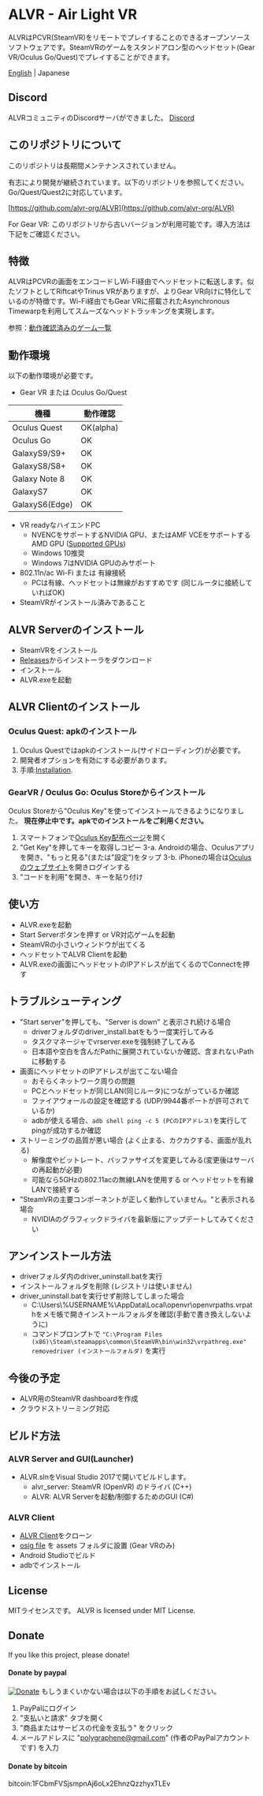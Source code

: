 # ALVR - Air Light VR

ALVRはPCVR(SteamVR)をリモートでプレイすることのできるオープンソースソフトウェアです。SteamVRのゲームをスタンドアロン型のヘッドセット(Gear VR/Oculus Go/Quest)でプレイすることができます。

[English](https://github.com/polygraphene/ALVR/) | Japanese

## Discord

ALVRコミュニティのDiscordサーバができました。
[Discord](https://discord.gg/KbKk3UM)

## このリポジトリについて

このリポジトリは長期間メンテナンスされていません。

有志により開発が継続されています。以下のリポジトリを参照してください。Go/Quest/Quest2に対応しています。

[https://github.com/alvr-org/ALVR](https://github.com/alvr-org/ALVR)

For Gear VR: このリポジトリから古いバージョンが利用可能です。導入方法は下記をご確認ください。

## 特徴
ALVRはPCVRの画面をエンコードしWi-Fi経由でヘッドセットに転送します。似たソフトとしてRiftcatやTrinus VRがありますが、よりGear VR向けに特化しているのが特徴です。Wi-Fi経由でもGear VRに搭載されたAsynchronous Timewarpを利用してスムーズなヘッドトラッキングを実現します。

参照：[動作確認済みのゲーム一覧](https://github.com/polygraphene/ALVR/wiki/List-of-tested-VR-games-and-experiences)

## 動作環境
以下の動作環境が必要です。
- Gear VR または Oculus Go/Quest

|機種|動作確認|
|---|---|
|Oculus Quest|OK(alpha)|
|Oculus Go|OK|
|GalaxyS9/S9+|OK|
|GalaxyS8/S8+|OK|
|Galaxy Note 8|OK|
|GalaxyS7|OK|
|GalaxyS6(Edge)|OK|

- VR readyなハイエンドPC
    - NVENCをサポートするNVIDIA GPU、またはAMF VCEをサポートするAMD GPU ([Supported GPUs](https://github.com/polygraphene/ALVR/wiki/Supported-GPU))
    - Windows 10推奨
    - Windows 7はNVIDIA GPUのみサポート
- 802.11n/ac Wi-Fi または 有線接続
    - PCは有線、ヘッドセットは無線がおすすめです (同じルータに接続していればOK)
- SteamVRがインストール済みであること

## ALVR Serverのインストール

- SteamVRをインストール
- [Releases](https://github.com/polygraphene/ALVR/releases)からインストーラをダウンロード
- インストール
- ALVR.exeを起動

## ALVR Clientのインストール

### Oculus Quest: apkのインストール

1. Oculus Questではapkのインストール(サイドローディング)が必要です。
2. 開発者オプションを有効にする必要があります。
3. 手順:[Installation](https://github.com/polygraphene/ALVR/wiki/Installation).

### GearVR / Oculus Go: Oculus Storeからインストール

Oculus Storeから"Oculus Key"を使ってインストールできるようになりました。
**現在停止中です。apkでのインストールをご利用ください。**

1. スマートフォンで[Oculus Key配布ページ](https://alvr-dist.appspot.com/)を開く
2. "Get Key"を押してキーを取得しコピー
3-a. Androidの場合、Oculusアプリを開き、"もっと見る"(または"設定")をタップ
3-b. iPhoneの場合は[Oculusのウェブサイト](https://secure.oculus.com/redeem-code)を開きログインする
4. "コードを利用"を開き、キーを貼り付け

## 使い方

- ALVR.exeを起動
- Start Serverボタンを押す or VR対応ゲームを起動
- SteamVRの小さいウィンドウが出てくる
- ヘッドセットでALVR Clientを起動
- ALVR.exeの画面にヘッドセットのIPアドレスが出てくるのでConnectを押す

## トラブルシューティング

- "Start server"を押しても、"Server is down" と表示され続ける場合
    - driverフォルダのdriver\_install.batをもう一度実行してみる
    - タスクマネージャでvrserver.exeを強制終了してみる
    - 日本語や空白を含んだPathに展開されていないか確認、含まれないPathに移動する
- 画面にヘッドセットのIPアドレスが出てこない場合
    - おそらくネットワーク周りの問題
    - PCとヘッドセットが同じLAN(同じルータ)につながっているか確認
    - ファイアウォールの設定を確認する (UDP/9944番ポートが許可されているか)
    - adbが使える場合、`adb shell ping -c 5 (PCのIPアドレス)`を実行してpingが成功するか確認
- ストリーミングの品質が悪い場合 (よく止まる、カクカクする、画面が乱れる)
    - 解像度やビットレート、バッファサイズを変更してみる(変更後はサーバの再起動が必要)
    - 可能なら5GHzの802.11acの無線LANを使用する or ヘッドセットを有線LANで接続する
- "SteamVRの主要コンポーネントが正しく動作していません。"と表示される場合
    - NVIDIAのグラフィックドライバを最新版にアップデートしてみてください

## アンインストール方法

- driverフォルダ内のdriver\_uninstall.batを実行
- インストールフォルダを削除 (レジストリは使いません)
- driver\_uninstall.batを実行せず削除してしまった場合
    - C:\Users\\%USERNAME%\AppData\Local\openvr\openvrpaths.vrpathをメモ帳で開きインストールフォルダを確認(手動で書き換えしないように)
    - コマンドプロンプトで
    `"C:\Program Files (x86)\Steam\steamapps\common\SteamVR\bin\win32\vrpathreg.exe" removedriver (インストールフォルダ)`
    を実行

## 今後の予定

- ALVR用のSteamVR dashboardを作成
- クラウドストリーミング対応

## ビルド方法

### ALVR Server and GUI(Launcher)

- ALVR.slnをVisual Studio 2017で開いてビルドします。
    - alvr\_server: SteamVR (OpenVR) のドライバ (C++)
    - ALVR: ALVR Serverを起動/制御するためのGUI (C#)

### ALVR Client

- [ALVR Client](https://github.com/polygraphene/ALVRClient)をクローン
- [osig file](https://developer.oculus.com/documentation/mobilesdk/latest/concepts/mobile-submission-sig-file/) を assets フォルダに設置 (Gear VRのみ)
- Android Studioでビルド
- adbでインストール

## License
MITライセンスです。
ALVR is licensed under MIT License.

## Donate
If you like this project, please donate!

#### Donate by paypal
[![Donate](https://img.shields.io/badge/Donate-PayPal-green.svg)](https://www.paypal.com/cgi-bin/webscr?cmd=_donations&business=polygraphene@gmail.com&lc=US&item_name=Donate+for+ALVR+developer&no_note=0&cn=&curency_code=USD&bn=PP-DonationsBF:btn_donateCC_LG.gif:NonHosted)
もしうまくいかない場合は以下の手順をお試しください。
1. PayPalにログイン
2. "支払いと請求" タブを開く
3. "商品またはサービスの代金を支払う" をクリック
4. メールアドレスに "polygraphene@gmail.com" (作者のPayPalアカウントです) を入力

#### Donate by bitcoin
bitcoin:1FCbmFVSjsmpnAj6oLx2EhnzQzzhyxTLEv
